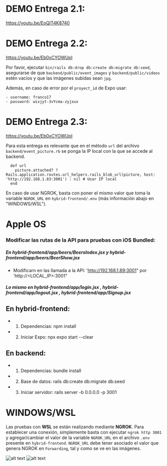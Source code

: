 # DEMO Entrega 2.1:
https://youtu.be/EoQIT4K8740

# DEMO Entrega 2.2:
https://youtu.be/Eb0xCYOWUpI

Por favor, ejecutar `bin/rails db:drop db:create db:migrate db:seed`, asegurarse de que `backend/public/event_images` y `backend/public/videos` estén vacíos y que las imágenes subidas sean `jpg`. 

Además, en caso de error por el `proyect_id` de Expo usar:

    - username: franco17
    - password: wixjyt-3vYcma-zyjxuv

# DEMO Entrega 2.3:
[https://youtu.be/Eb0xCYOWUpI
](https://www.youtube.com/watch?v=kTS3v43xYfM&ab_channel=FRANCOPAOLOPALAVICINOGONZALEZ)

Para esta entrega es relevante que en el método `url` del archivo `backend/event_picture.rb` se ponga la IP local con la que se accede al backend.
```
  def url
    picture.attached? ? Rails.application.routes.url_helpers.rails_blob_url(picture, host: 'http://192.168.1.83:3001') : nil # Usar IP local
  end 
```
En caso de usar NGROK, basta con poner el mismo valor que toma la variable `NGROK_URL` en `hybrid-frontend/.env` (más información abajo en "WINDOWS/WSL"). 

# Apple OS
### Modificar las rutas de la API para pruebas con iOS Bundled:
##### En hybrid-frontend/app/beers/BeersIndex.jsx  y hybrid-frontend/app/beers/BeerShow.jsx
* Modificarn en las llamada a la API: 'http://192.168.1.89:3001" por 'http://<LOCAL_IP>:3001" 
##### Lo mismo en hybrid-frontend/app/login.jsx , hybrid-frontend/app/logout.jsx , hybrid-frontend/app/Signup.jsx

## En hybrid-frontend:
* 1. Dependencias: npm install
* 2. Iniciar Expo: npx expo start --clear   

## En backend:
* 1. Dependencias: bundle install
* 2. Base de datos: rails db:create db:migrate db:seed
* 3. Iniciar servidor: rails server -b 0.0.0.0 -p 3001


# WINDOWS/WSL
Las pruebas con **WSL** se están realizando mediante **NGROK**. Para establecer una conexión, simplemente basta con ejecutar `ngrok http 3001` y agregar/cambiar el valor de la variable `NGROK_URL` en el archivo `.env` presente en `hybrid-frontend`. `NGROK_URL` debe tener asociado el valor que genera NGROK en `Forwarding`, tal y como se ve en las imágenes.

![alt text](image.png)
![alt text](image-1.png)

